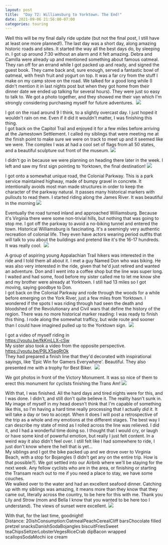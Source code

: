 ```yaml
---
layout: post
title:  "Day 72: Williamsburg to Yorktown. The End!"
date: 2021-09-06 21:56:00-07:00
categories: touring
---
```

Well this will be my final daily ride update (but not the final post, I still have at least one more planned!). The last day was a short day, along amazing historic roads and sites. It started the way all the best days do, by sleeping in. I got up around 7:30 without an alarm and it felt amazing. Debra and Camilla were already up and mentioned something about famous oatmeal. They ran off for an errand while I got packed up and ready, and signed the guest book. They came back and, sure enough, served a fantastic bowl of oatmeal, with fresh fruit and yogurt on top. It was a far cry from the stuff I make on my camp stove on the road. We talked for a good long while (I didn't mention it in last nights post but when they got home from their dinner date we ended up talking for several hours). They were just so easy to talk to. We got a photo together, and they showed me their van which I'm strongly considering purchasing myself for future adventures. 
[![](https://lh3.googleusercontent.com/-n-2cKPnUq-I/YTdLfAkSQlI/AAAAAAAAXtk/p5CHBbVMEng-cr2QaNNzCJGdspxizxn6ACLcBGAsYHQ/s1600/1631013756394944-0.png)](https://lh3.googleusercontent.com/-n-2cKPnUq-I/YTdLfAkSQlI/AAAAAAAAXtk/p5CHBbVMEng-cr2QaNNzCJGdspxizxn6ACLcBGAsYHQ/s1600/1631013756394944-0.png)
  
I got on the road around 9 I think, to a slightly overcast day. I just hoped it wouldn't rain on me. Even if it did it wouldn't matter, I was finishing this thing.   
I got back on the Capitol Trail and enjoyed it for a few miles before arriving at the Jamestown Settlement. I called my siblings that were meeting me at the finish point to make sure we were on track to meet up and it seemed like we were. The complex I was at had a cool set of flags from all 50 states, and a beautiful sculpture out front of the museum.
[![](https://lh3.googleusercontent.com/-JbltINeU648/YTbxEMaby2I/AAAAAAAAXsM/LbUZvmvNY0klk7XKaGkzXJ5_24SEBxBawCLcBGAsYHQ/s1600/1630990609208626-0.png)](https://lh3.googleusercontent.com/-JbltINeU648/YTbxEMaby2I/AAAAAAAAXsM/LbUZvmvNY0klk7XKaGkzXJ5_24SEBxBawCLcBGAsYHQ/s1600/1630990609208626-0.png)
  
I didn't go in because we were planning on heading there later in the week. I left and saw my first sign pointing to Yorktown, the final destination!
[![](https://lh3.googleusercontent.com/-zMmajHtRx_c/YTbxD3jOrgI/AAAAAAAAXsI/Yz5zxmDUHmICLF4ezAfNNh-h7sq823pvgCLcBGAsYHQ/s1600/1630990607419755-1.png)](https://lh3.googleusercontent.com/-zMmajHtRx_c/YTbxD3jOrgI/AAAAAAAAXsI/Yz5zxmDUHmICLF4ezAfNNh-h7sq823pvgCLcBGAsYHQ/s1600/1630990607419755-1.png)
  
I got onto a somewhat unique road, the Colonial Parkway. This is a park service maintained highway, made of bumpy gravel in concrete. It intentionally avoids most man made structures in order to keep the character of the parkway natural. It passes many historical markers with pullouts to read them. I started riding along the James River. It was beautiful in the morning
[![](https://lh3.googleusercontent.com/-5GmChaUtqqE/YTbxDQa6isI/AAAAAAAAXsE/szaWLpAH5A42_r2wnpz88JHE9LY7gE19ACLcBGAsYHQ/s1600/1630990605860351-2.png)](https://lh3.googleusercontent.com/-5GmChaUtqqE/YTbxDQa6isI/AAAAAAAAXsE/szaWLpAH5A42_r2wnpz88JHE9LY7gE19ACLcBGAsYHQ/s1600/1630990605860351-2.png)
  
Eventually the road turned inland and approached Williamsburg. Because it's Virginia there were some non-trivial hills, but nothing that was going to stop me. I got off the parkway to avoid a no-biking tunnel and entered the town. Historical Williamsburg is fascinating. It's a seemingly very authentic recreation of colonial life. They even have actors wearing period outfits that will talk to you about the buildings and pretend like it's the 16-17 hundreds. It was really cool. 
[![](https://lh3.googleusercontent.com/-RXPc79hVa3w/YTbxDO48B9I/AAAAAAAAXsA/PCBP2YdGsgwCH6k1bpflobMjO1nf9Uw4gCLcBGAsYHQ/s1600/1630990604334894-3.png)](https://lh3.googleusercontent.com/-RXPc79hVa3w/YTbxDO48B9I/AAAAAAAAXsA/PCBP2YdGsgwCH6k1bpflobMjO1nf9Uw4gCLcBGAsYHQ/s1600/1630990604334894-3.png)
  
A group of aspiring young Appalachian Trail hikers was interested in the ride and I told them all about it. I met a guy Named Don who was biking. He was also very interested in the ride, given that he'd just retired and wanted an adventure. Don and I went into a coffee shop but the line was super long. I waited and had some, food before my sister called me to let me know she and my brother were already at Yorktown. I still had 13 miles so I got moving, saying goodbye to Don.   
I got back on the Colonial Parkway and rode through the woods for a while before emerging on the York River, just a few miles from Yorktown. I wondered if the spots I was riding through had seen the death and bloodshed of the Revolutionary and Civil wars that define the history of the region. There was no more historical marker reading: I was ready to finish this thing. I rode along the somewhat trafficy, but wide route and sooner than I could have imagined pulled up to the Yorktown sign. 
[![](https://lh3.googleusercontent.com/-qizuRa_aX0E/YTbxCu5xMVI/AAAAAAAAXr8/NFrtooY7Jo0gY2ctGMWh8HkaxTeJhem4ACLcBGAsYHQ/s1600/1630990602515599-4.png)](https://lh3.googleusercontent.com/-qizuRa_aX0E/YTbxCu5xMVI/AAAAAAAAXr8/NFrtooY7Jo0gY2ctGMWh8HkaxTeJhem4ACLcBGAsYHQ/s1600/1630990602515599-4.png)
  
I got a video of myself riding in  
<https://youtu.be/fkKmLLX-cSw>  
My sister also took a video from the opposite perspective.   
<https://youtu.be/P9LX5agRtOk>  
They had prepared a finish line that they'd decorated with inspirational sayings, like 'Epic Win for Gamers Everywhere'. Beautiful. They also presented me with a trophy for Best Biker. 
[![](https://lh3.googleusercontent.com/-MzyDJsIcBt0/YTbxCGW839I/AAAAAAAAXr4/Lw3b42lybTY0PT4GxSTfX3IhaX3fHeC8ACLcBGAsYHQ/s1600/1630990599729998-5.png)](https://lh3.googleusercontent.com/-MzyDJsIcBt0/YTbxCGW839I/AAAAAAAAXr4/Lw3b42lybTY0PT4GxSTfX3IhaX3fHeC8ACLcBGAsYHQ/s1600/1630990599729998-5.png)
  
We got photos in front of the Victory Monument. It was so nice of them to erect this monument for cyclists finishing the Trans Am!
[![](https://lh3.googleusercontent.com/-0JN1WE4gn8o/YTbxBYVJkTI/AAAAAAAAXr0/J1apQPnBEMYYCwwnX2KmVzXMYukjTplSACLcBGAsYHQ/s1600/1630990592935395-6.png)](https://lh3.googleusercontent.com/-0JN1WE4gn8o/YTbxBYVJkTI/AAAAAAAAXr0/J1apQPnBEMYYCwwnX2KmVzXMYukjTplSACLcBGAsYHQ/s1600/1630990592935395-6.png)
  
With that, I was finished. All the hard days and tired nights were for this, and I was done. I didn't, and still don't quite believe it. The reality hasn't sunk in. My image of myself in my head doesn't think that I'm capable of something like this, so I'm having a hard time really processing that I actually *did it.* It will take a day or two to accept. When it does I will post a retrospective of the trip as a whole and my emotions at the different stages. The best way I can describe my state of mind as I rolled across the line was relieved. I did it, and I had a wonderful time doing so. I thought that I would cry, or laugh or have some kind of powerful emotion, but really I just felt content. In a weird way it also didn't feel over. I still felt like I had somewhere to ride, I just don't know where the hell that is yet...  
My siblings and I got the bike packed up and we drove over to Virginia Beach, with a stop for Bojangles (I didn't get any on the entire trip. How is that possible?). We got settled into our Airbnb where we'll be staying for the next week. Any fellow cyclists who are in the area, or finishing or starting the Transam reach out to me if you need a place to stay, we have some couches.   
We walked over to the water and had an excellent seafood dinner. Catching up with my siblings was amazing, it means more than they know that they came out, literally across the country, to be here for this with me. Thank you Lily and Strow (mom and Bella I know that you wanted to be here too I understand). The views of sunset were excellent.
[![](https://lh3.googleusercontent.com/-sHwZ4F4eux4/YTbw_htwxrI/AAAAAAAAXrw/8TZC6cOeOBsUfNCafqFbSsYGmRXWL30NwCLcBGAsYHQ/s1600/1630990590903552-7.png)](https://lh3.googleusercontent.com/-sHwZ4F4eux4/YTbw_htwxrI/AAAAAAAAXrw/8TZC6cOeOBsUfNCafqFbSsYGmRXWL30NwCLcBGAsYHQ/s1600/1630990590903552-7.png)
  
With that, for the last time, goodnight!  
Distance: 20ishConsumption:OatmealPeachCerealCliff barsChocolate filled pretzel snacksDanishSodaBojangles biscuitFriesSweet teaChipsSeltzerLobsterVegesRiceCrab dipBacon wrapped scallopsSodaMochi ice cream
